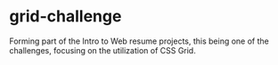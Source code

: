 
# grid-challenge
Forming part of the Intro to Web resume projects, this being one of the challenges, focusing on the utilization of CSS Grid.
